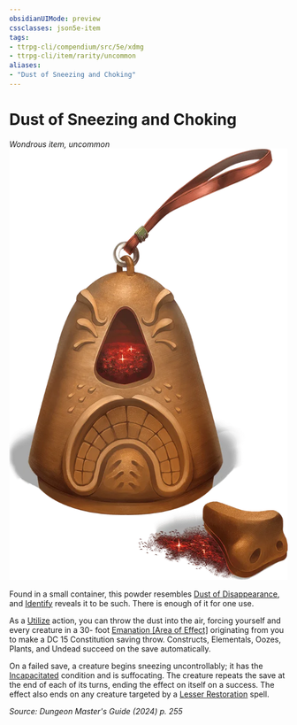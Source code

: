 ```yaml
---
obsidianUIMode: preview
cssclasses: json5e-item
tags:
- ttrpg-cli/compendium/src/5e/xdmg
- ttrpg-cli/item/rarity/uncommon
aliases: 
- "Dust of Sneezing and Choking"
---
```

# Dust of Sneezing and Choking
*Wondrous item, uncommon*  
![](3-Compendium/items/img/dust-of-sneezing-and-choking.webp#right)


Found in a small container, this powder resembles [Dust of Disappearance](3-Compendium/items/dust-of-disappearance-xdmg.md), and [Identify](3-Compendium/spells/identify-xphb.md) reveals it to be such. There is enough of it for one use.

As a [Utilize](3-Compendium/rules/actions.md#Utilize) action, you can throw the dust into the air, forcing yourself and every creature in a 30- foot [Emanation [Area of Effect]](3-Compendium/rules/variant-rules/emanation-area-of-effect-xphb.md) originating from you to make a DC 15 Constitution saving throw. Constructs, Elementals, Oozes, Plants, and Undead succeed on the save automatically.

On a failed save, a creature begins sneezing uncontrollably; it has the [Incapacitated](3-Compendium/rules/conditions.md#Incapacitated) condition and is suffocating. The creature repeats the save at the end of each of its turns, ending the effect on itself on a success. The effect also ends on any creature targeted by a [Lesser Restoration](3-Compendium/spells/lesser-restoration-xphb.md) spell.

*Source: Dungeon Master's Guide (2024) p. 255*